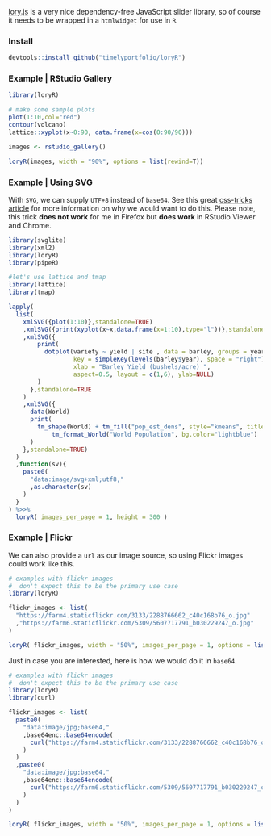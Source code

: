 [lory.js](https://github.com/meandmax/lory) is a very nice dependency-free JavaScript slider library, so of course it needs to be wrapped in a `htmlwidget` for use in `R`.


### Install
```r
devtools::install_github("timelyportfolio/loryR")
```

### Example | RStudio Gallery
```r
library(loryR)

# make some sample plots
plot(1:10,col="red")
contour(volcano)
lattice::xyplot(x~0:90, data.frame(x=cos(0:90/90)))

images <- rstudio_gallery()

loryR(images, width = "90%", options = list(rewind=T))
```

### Example | Using SVG

With `SVG`, we can supply `UTF+8` instead of `base64`.  See this great [css-tricks article](https://css-tricks.com/probably-dont-base64-svg/) for more information on why we would want to do this.  Please note, this trick **does not work** for me in Firefox but **does work** in RStudio Viewer and Chrome.

```r
library(svglite)
library(xml2)
library(loryR)
library(pipeR)

#let's use lattice and tmap
library(lattice)
library(tmap)

lapply(
  list(
    xmlSVG({plot(1:10)},standalone=TRUE)
    ,xmlSVG({print(xyplot(x~x,data.frame(x=1:10),type="l"))},standalone=TRUE)
    ,xmlSVG({
        print(
          dotplot(variety ~ yield | site , data = barley, groups = year,
                  key = simpleKey(levels(barley$year), space = "right"),
                  xlab = "Barley Yield (bushels/acre) ",
                  aspect=0.5, layout = c(1,6), ylab=NULL)        
        )
      },standalone=TRUE
    )
    ,xmlSVG({
      data(World)
      print(
        tm_shape(World) + tm_fill("pop_est_dens", style="kmeans", title="Population density") + 
            tm_format_World("World Population", bg.color="lightblue")
      )
    },standalone=TRUE)
  )
  ,function(sv){
    paste0(
      "data:image/svg+xml;utf8,"
      ,as.character(sv)
    )
  }
) %>>%
  loryR( images_per_page = 1, height = 300 )

```

### Example | Flickr

We can also provide a `url` as our image source, so using Flickr images could work like this.

```r
# examples with flickr images
#  don't expect this to be the primary use case
library(loryR)

flickr_images <- list(
  "https://farm4.staticflickr.com/3133/2288766662_c40c168b76_o.jpg"
  ,"https://farm6.staticflickr.com/5309/5607717791_b030229247_o.jpg"
)

loryR( flickr_images, width = "50%", images_per_page = 1, options = list(rewind=T) )
```

Just in case you are interested, here is how we would do it in `base64`.

```r
# examples with flickr images
#  don't expect this to be the primary use case
library(loryR)
library(curl)

flickr_images <- list(
  paste0(
    "data:image/jpg;base64,"
    ,base64enc::base64encode(
      curl("https://farm4.staticflickr.com/3133/2288766662_c40c168b76_o.jpg","rb")
    )
  )
  ,paste0(
    "data:image/jpg;base64,"
    ,base64enc::base64encode(
      curl("https://farm6.staticflickr.com/5309/5607717791_b030229247_o.jpg","rb")
    )
  )
)

loryR( flickr_images, width = "50%", images_per_page = 1, options = list(rewind=T) )
```

